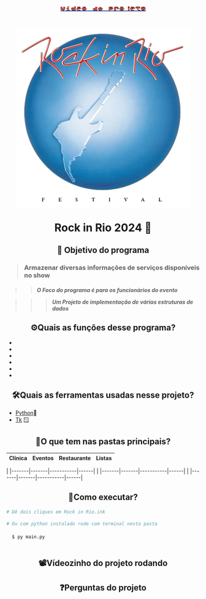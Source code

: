 <h6 align="center">

[![Texto Alternativo](./assets/video_do_projeto.png)](#videozinho-do-projeto-rodando)

</h6>

<h1 align="center">
<img src="./assets/RockInRio_1985.webp"/>
<p>Rock in Rio 2024 🎸</p>
</h1>

<h2 align="center"><p>📌 Objetivo do programa</p</h2>
<h3>

> Armazenar diversas informações de serviços disponíveis no show

</h3>

<h4>

>> *O Foco do programa é para os funcionários do evento*

>>>  ***Um Projeto de implementação de várias estruturas de dados*** 

</h4>

<h2 align="center">⚙️Quais as funções desse programa?</h2>

-
-
-
-
-
-

<h2 align="center">🛠️Quais as ferramentas usadas nesse projeto?</h2>

- [Python](https://docs.python.org/3/ "Documentação do Python")🐍
- [Tk](https://docs.python.org/pt-br/3/library/tkinter.html "Documentação do Tkinter") 🪟

<h2 align="center">📂O que tem nas pastas principais?</h2>

|Clinica|Eventos|Restaurante|Listas|
|-------|-------|-----------|------|
|
|-------|-------|-----------|------|
|
|-------|-------|-----------|------|
|
|-------|-------|-----------|------|

<h2 align="center">🧐Como executar?</h2>


````python
# Dê dois cliques em Rock in Rio.ink
````
````python
# Ou com python instalado rode com terminal nesta pasta
  
  $ py main.py 
  
````
<center>

## 📽️Vídeozinho do projeto rodando

</center>

<h2 align="center">❓Perguntas do projeto</h2>